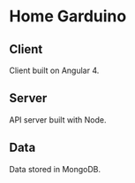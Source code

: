 # Home Garduino

## Client

Client built on Angular 4.

## Server

API server built with Node.

## Data

Data stored in MongoDB.